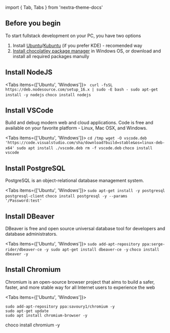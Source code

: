 import { Tab, Tabs } from 'nextra-theme-docs'
 
## Before you begin

To start fullstack development on your PC, you have two options

1. Install [Ubuntu](https://ubuntu.com/download)/[Kubuntu](https://kubuntu.org/getkubuntu/) (if you prefer KDE) - recomended way
2. [Install chocolatley package manager](https://chocolatey.org/install) in Windows OS, or download and install all required packages manully

## Install NodeJS

<Tabs items={['Ubuntu', 'Windows']}>
  <Tab>
    ``` 
      curl -fsSL https://deb.nodesource.com/setup_16.x | sudo -E bash -
    sudo apt-get install -y nodejs
    ```
  </Tab>
  <Tab>
    ```
    choco install nodejs
    ```
  </Tab>
</Tabs>

## Install VSCode

Build and debug modern web and cloud applications. Code is free and available on your favorite platform - Linux, Mac OSX, and Windows.

<Tabs items={['Ubuntu', 'Windows']}>
  <Tab>
    ```
    cd /tmp
    wget -O vscode.deb 'https://code.visualstudio.com/sha/download?build=stable&os=linux-deb-x64'
    sudo apt install ./vscode.deb
    rm -f vscode.deb
    ```
  </Tab>
  <Tab>
    ```
    choco install vscode
    ```
  </Tab>
</Tabs>

## Install PostgreSQL

PostgreSQL is an object-relational database management system.

<Tabs items={['Ubuntu', 'Windows']}>
  <Tab>
    ```
    sudo apt-get install -y postgresql postgresql-client
    ```
  </Tab>
  <Tab>
    ```
    choco install postgresql -y --params '/Password:test'
    ```
  </Tab>
</Tabs>

## Install DBeaver

DBeaver is free and open source universal database tool for developers and database administrators.

<Tabs items={['Ubuntu', 'Windows']}>
  <Tab>
    ```
    sudo add-apt-repository ppa:serge-rider/dbeaver-ce -y
    sudo apt-get install dbeaver-ce -y
    ```
  </Tab>
  <Tab>
    ```
    choco install dbeaver -y
    ```
  </Tab>
</Tabs>

## Install Chromium

Chromium is an open-source browser project that aims to build a safer, faster, and more stable way for all Internet users to experience the web

<Tabs items={['Ubuntu', 'Windows']}>
  <Tab>
  
    sudo add-apt-repository ppa:savoury1/chromium -y
    sudo apt-get update
    sudo apt install chromium-browser -y
  </Tab>
  <Tab>
   choco install chromium -y
  </Tab>
</Tabs>
